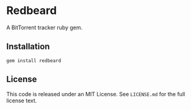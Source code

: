 Redbeard
========

A BitTorrent tracker ruby gem.


Installation
------------

    gem install redbeard


License
-------

This code is released under an MIT License.
See `LICENSE.md` for the full license text.
